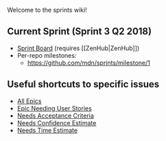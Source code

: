 Welcome to the sprints wiki!

## Current Sprint (Sprint 3 Q2 2018)
* [Sprint Board](https://github.com/mdn/sprints#boards?milestones=Sprint%203%20Q2%202018%232018-05-29&repos=121649843,55001853,70901646,90252175,1352520,3311772,82040629,121278372,33677290,132630865) (requires [[ZenHub|ZenHub]])
* Per-repo milestones:
  - https://github.com/mdn/sprints/milestone/1

## Useful shortcuts to specific issues

* [All Epics](https://github.com/mdn/sprints/issues?q=is%3Aissue+is%3Aopen+sort%3Aupdated-desc+label%3AEpic)
* [Epic Needing User Stories](https://github.com/mdn/sprints/issues?q=is%3Aissue+is%3Aopen+sort%3Aupdated-desc+label%3AEpicNeedsUS)
* [Needs Acceptance Criteria](https://github.com/mdn/sprints/issues?q=is%3Aissue+is%3Aopen+sort%3Aupdated-desc+label%3ANeedsAC)
* [Needs Confidence Estimate](https://github.com/mdn/sprints/issues?q=is%3Aissue+is%3Aopen+sort%3Aupdated-desc+label%3ANeedsConf)
* [Needs Time Estimate](https://github.com/mdn/sprints/issues?q=is%3Aissue+is%3Aopen+sort%3Aupdated-desc+label%3ANeedsTimeEst)


